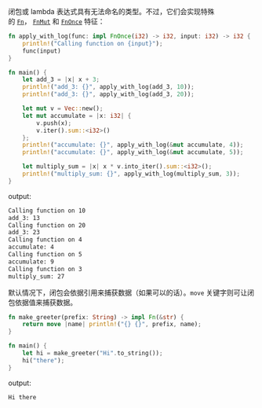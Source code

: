 闭包或 lambda 表达式具有无法命名的类型。不过，它们会实现特殊的 [`Fn`](https://doc.rust-lang.org/std/ops/trait.Fn.html)， [`FnMut`](https://doc.rust-lang.org/std/ops/trait.FnMut.html) 和 [`FnOnce`](https://doc.rust-lang.org/std/ops/trait.FnOnce.html) 特征：
```rust
fn apply_with_log(func: impl FnOnce(i32) -> i32, input: i32) -> i32 {
    println!("Calling function on {input}");
    func(input)
}

fn main() {
    let add_3 = |x| x + 3;
    println!("add_3: {}", apply_with_log(add_3, 10));
    println!("add_3: {}", apply_with_log(add_3, 20));

    let mut v = Vec::new();
    let mut accumulate = |x: i32| {
        v.push(x);
        v.iter().sum::<i32>()
    };
    println!("accumulate: {}", apply_with_log(&mut accumulate, 4));
    println!("accumulate: {}", apply_with_log(&mut accumulate, 5));

    let multiply_sum = |x| x * v.into_iter().sum::<i32>();
    println!("multiply_sum: {}", apply_with_log(multiply_sum, 3));
}
```
output:
```bash
Calling function on 10  
add_3: 13  
Calling function on 20  
add_3: 23  
Calling function on 4  
accumulate: 4  
Calling function on 5  
accumulate: 9  
Calling function on 3  
multiply_sum: 27
```

默认情况下，闭包会依据引用来捕获数据（如果可以的话）。`move` 关键字则可让闭包依据值来捕获数据。
```rust
fn make_greeter(prefix: String) -> impl Fn(&str) {
    return move |name| println!("{} {}", prefix, name);
}

fn main() {
    let hi = make_greeter("Hi".to_string());
    hi("there");
}
```
output:
```bash
Hi there
```